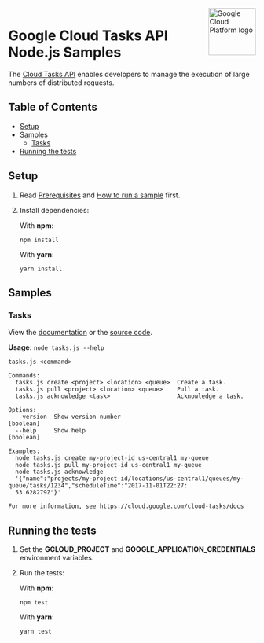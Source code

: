 <img src="https://avatars2.githubusercontent.com/u/2810941?v=3&s=96" alt="Google Cloud Platform logo" title="Google Cloud Platform" align="right" height="96" width="96"/>

# Google Cloud Tasks API Node.js Samples

The [Cloud Tasks API](https://cloud.google.com/cloud-tasks/docs) enables
developers to manage the execution of large numbers of distributed requests.

## Table of Contents

* [Setup](#setup)
* [Samples](#samples)
  * [Tasks](#tasks)
* [Running the tests](#running-the-tests)

## Setup

1.  Read [Prerequisites][prereq] and [How to run a sample][run] first.
1.  Install dependencies:

    With **npm**:

        npm install

    With **yarn**:

        yarn install

[prereq]: ../README.md#prerequisites
[run]: ../README.md#how-to-run-a-sample

## Samples

### Tasks

View the [documentation][tasks_0_docs] or the [source code][tasks_0_code].

__Usage:__ `node tasks.js --help`

```
tasks.js <command>

Commands:
  tasks.js create <project> <location> <queue>  Create a task.
  tasks.js pull <project> <location> <queue>    Pull a task.
  tasks.js acknowledge <task>                   Acknowledge a task.

Options:
  --version  Show version number                                                                               [boolean]
  --help     Show help                                                                                         [boolean]

Examples:
  node tasks.js create my-project-id us-central1 my-queue
  node tasks.js pull my-project-id us-central1 my-queue
  node tasks.js acknowledge
  '{"name":"projects/my-project-id/locations/us-central1/queues/my-queue/tasks/1234","scheduleTime":"2017-11-01T22:27:
  53.628279Z"}'

For more information, see https://cloud.google.com/cloud-tasks/docs
```

[tasks_0_docs]: https://cloud.google.com/cloud-tasks/docs
[tasks_0_code]: tasks.js

## Running the tests

1.  Set the **GCLOUD_PROJECT** and **GOOGLE_APPLICATION_CREDENTIALS** environment variables.

1.  Run the tests:

    With **npm**:

        npm test

    With **yarn**:

        yarn test
